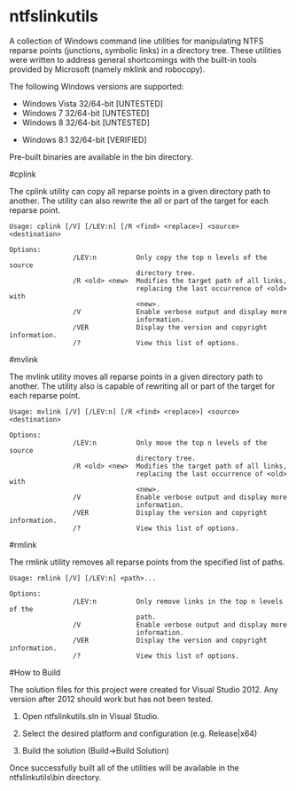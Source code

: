 ntfslinkutils
===========

A collection of Windows command line utilities for manipulating NTFS reparse
points (junctions, symbolic links) in a directory tree. These utilities were
written to address general shortcomings with the built-in tools provided
by Microsoft (namely mklink and robocopy).

The following Windows versions are supported:

- Windows Vista 32/64-bit	[UNTESTED]
- Windows 7 32/64-bit		[UNTESTED]
- Windows 8 32/64-bit		[UNTESTED]
+ Windows 8.1 32/64-bit		[VERIFIED]

Pre-built binaries are available in the bin directory.

#cplink

The cplink utility can copy all reparse points in a given directory path to
another. The utility can also rewrite the all or part of the target for each
reparse point.
```
Usage: cplink [/V] [/LEV:n] [/R <find> <replace>] <source> <destination>

Options:
                /LEV:n          Only copy the top n levels of the source
								directory tree.
                /R <old> <new>  Modifies the target path of all links,
								replacing the last occurrence of <old> with
								<new>.
                /V              Enable verbose output and display more
								information.
                /VER            Display the version and copyright information.
                /?              View this list of options.
```
#mvlink

The mvlink utility moves all reparse points in a given directory path to
another. The utility also is capable of rewriting all or part of the target
for each reparse point.
```
Usage: mvlink [/V] [/LEV:n] [/R <find> <replace>] <source> <destination>

Options:
                /LEV:n          Only move the top n levels of the source
								directory tree.
                /R <old> <new>  Modifies the target path of all links,
								replacing the last occurrence of <old> with
								<new>.
                /V              Enable verbose output and display more
								information.
                /VER            Display the version and copyright information.
                /?              View this list of options.
```
#rmlink

The rmlink utility removes all reparse points from the specified list of paths.
```
Usage: rmlink [/V] [/LEV:n] <path>...

Options:
                /LEV:n          Only remove links in the top n levels of the
								path.
                /V              Enable verbose output and display more
								information.
                /VER            Display the version and copyright information.
                /?              View this list of options.
```
#How to Build

The solution files for this project were created for Visual Studio 2012. Any
version after 2012 should work but has not been tested.

1. Open ntfslinkutils.sln in Visual Studio.

2. Select the desired platform and configuration (e.g. Release|x64)

3. Build the solution (Build->Build Solution)

Once successfully built all of the utilities will be available in the
ntfslinkutils\bin directory.